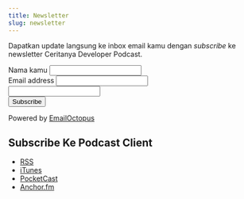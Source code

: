 ```yaml
---
title: Newsletter
slug: newsletter
---
```


Dapatkan update langsung ke inbox email kamu dengan _subscribe_ ke newsletter Ceritanya Developer Podcast.

<link rel="stylesheet" href="https://emailoctopus.com/bundles/emailoctopuslist/css/formEmbed.css?1527775527">

<div class="email-octopus-form-wrapper">
<p class="email-octopus-success-message"></p>
<p class="email-octopus-error-message"></p>

<form method="post" action="https://emailoctopus.com/lists/ff1cb805-33c4-11e8-a3c9-06b79b628af2/members/embedded/1.1/add"
class="email-octopus-form"
>

<div class="email-octopus-form-row">
<label for="field_1">Nama kamu</label>
<input id="field_1" name="embedded_form_subscription[field_1]" type="text" placeholder="">
</div>
          
<div class="email-octopus-form-row">
<label for="field_0">Email address</label>
<input id="field_0" name="embedded_form_subscription[field_0]" type="email" placeholder="">
</div>
          



<div class="email-octopus-form-row-hp" aria-hidden="true">
<!-- Do not remove this field, otherwise you risk bot sign-ups -->
<input type="text" name="hpff1cb805-33c4-11e8-a3c9-06b79b628af2"
 tabindex="-1"
 autocomplete="nope">
</div>

<div class="email-octopus-form-row-subscribe">
<input type="hidden"
 name="successRedirectUrl"
 value="https://ceritanyadeveloper.com/subscribed">
<button type="submit">Subscribe</button>
</div>
</form>


<div class="email-octopus-rewards">
Powered by <a href="https://emailoctopus.com/?urli=6BkkN&amp;utm_medium=user_referral&amp;utm_source=builder" target="_blank">EmailOctopus</a>
</div>
      
</div>


<script src="https://ajax.googleapis.com/ajax/libs/jquery/3.0.0/jquery.min.js"></script>
<script src="https://emailoctopus.com/bundles/emailoctopuslist/js/1.1/formEmbed.js?1527775527"></script>


## Subscribe Ke Podcast Client

* [RSS](https://anchor.fm/s/30348d4/podcast/rss)
* [iTunes](https://itunes.apple.com/us/podcast/ceritanya-developer-podcast/id1364448110?mt=2)
* [PocketCast](http://pca.st/CwU8)
* [Anchor.fm](https://anchor.fm/ceritanya-developer)
